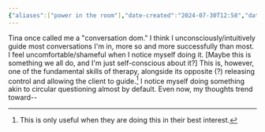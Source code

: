 ```yaml
---
{"aliases":["power in the room"],"date-created":"2024-07-30T12:58","date-modified":"2024-08-05T13:05","dg-publish":true,"title":"power in the room","permalink":"/pathways/greenhouse/power-in-the-room/","dgPassFrontmatter":true}
---
```



Tina once called me a "conversation dom." I think I unconsciously/intuitively guide most conversations I'm in, more so and more successfully than most. I feel uncomfortable/shameful when I notice myself doing it. [Maybe this is something we all do, and I'm just self-conscious about it?] This is, however, one of the fundamental skills of therapy, alongside its opposite (?) releasing control and allowing the client to guide.[^1] I notice myself doing something akin to circular questioning almost by default. Even now, my thoughts trend toward--

[^1]: This is only useful when they are doing this in their best interest.
